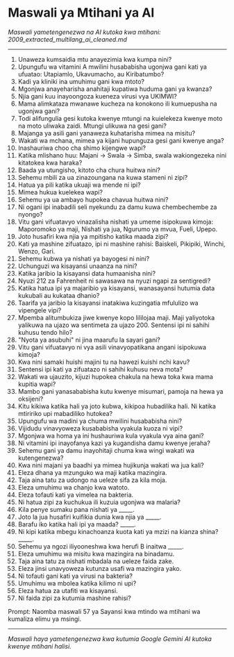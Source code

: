 # Maswali ya Mtihani ya AI
*Maswali yametengenezwa na AI kutoka kwa mtihani: 2009_extracted_multilang_ai_cleaned.md*

---

1.  Unaweza kumsaidia mtu anayezimia kwa kumpa nini?
2.  Upungufu wa vitamini A mwilini husababisha ugonjwa gani kati ya ufuatao: Utapiamlo, Ukavumacho, au Kiribatumbo?
3.  Kadi ya kliniki ina umuhimu gani kwa mtoto?
4.  Mgonjwa anayeharisha anahitaji kupatiwa huduma gani ya kwanza?
5.  Njia gani kuu inayoongoza kueneza virusi vya UKIMWI?
6.  Mama alimkataza mwanawe kucheza na konokono ili kumuepusha na ugonjwa gani?
7.  Todi alifungulia gesi kutoka kwenye mtungi na kuielekeza kwenye moto na moto uliwaka zaidi. Mtungi ulikuwa na gesi gani?
8.  Majanga ya asili gani yanaweza kuhatarisha mimea na misitu?
9.  Wakati wa mchana, mimea ya kijani hupunguza gesi gani kwenye anga?
10. Inashauriwa choo cha shimo kijengwe wapi?
11. Katika mlishano huu: Majani -> Swala -> Simba, swala wakiongezeka nini kitatokea kwa haraka?
12. Baada ya utungisho, kitoto cha chura huitwa nini?
13. Sehemu mbili za ua zinazoungana na kuwa stameni ni zipi?
14. Hatua ya pili katika ukuaji wa mende ni ipi?
15. Mimea hukua kuelekea wapi?
16. Sehemu ya ua ambayo hupokea chavua huitwa nini?
17. Ni ogani ipi inabadili seli nyekundu za damu kuwa chembechembe za nyongo?
18. Vitu gani vifuatavyo vinazalisha nishati ya umeme isipokuwa kimoja: Maporomoko ya maji, Nishati ya jua, Ngurumo ya mvua, Fueli, Upepo.
19. Joto husafiri kwa njia ya mpitisho katika maada zipi?
20. Kati ya mashine zifuatazo, ipi ni mashine rahisi: Baiskeli, Pikipiki, Winchi, Wenzo, Gari.
21. Sehemu kubwa ya nishati ya bayogesi ni nini?
22. Uchunguzi wa kisayansi unaanza na nini?
23. Katika jaribio la kisayansi data humaanisha nini?
24. Nyuzi 212 za Fahrenheit ni sawasawa na nyuzi ngapi za sentigredi?
25. Katika hatua ipi ya majaribio ya kisayansi, wanasayansi hutumia data kukubali au kukataa dhanio?
26. Taarifa ya jaribio la kisayansi inatakiwa kuzingatia mfululizo wa vipengele vipi?
27. Mpemba alitumbukiza jiwe kwenye kopo lililojaa maji. Maji yaliyotoka yalikuwa na ujazo wa sentimeta za ujazo 200. Sentensi ipi ni sahihi kuhusu tendo hilo?
28. "Nyota ya asubuhi" ni jina maarufu la sayari gani?
29. Vitu gani vifuatavyo ni vya asili vinavyopatikana angani isipokuwa kimoja?
30. Kwa nini samaki huishi majini tu na hawezi kuishi nchi kavu?
31. Sentensi ipi kati ya zifuatazo ni sahihi kuhusu neva mota?
32. Wakati wa ujauzito, kijuzi hupokea chakula na hewa toka kwa mama kupitia wapi?
33. Mambo gani yanasababisha kutu kwenye misumari, pamoja na hewa ya oksijeni?
34. Kitu kikiwa katika hali ya joto kubwa, kikipoa hubadilika hali. Ni katika mtiririko upi mabadiliko hutokea?
35. Upungufu wa madini ya chuma mwilini husababisha nini?
36. Vijidudu vinavyoweza kusababisha vyakula kuoza ni vipi?
37. Mgonjwa wa homa ya ini hushauriwa kula vyakula vya aina gani?
38. Ni vitamini ipi inayofanya kazi ya kugandisha damu kwenye jeraha?
39. Sehemu gani ya damu inayohitaji chuma kwa wingi wakati wa kutengenezwa?
40. Kwa nini majani ya baadhi ya mimea hujikunja wakati wa jua kali?
41. Eleza dhana ya mzunguko wa maji katika mazingira.
42. Taja aina tatu za udongo na ueleze sifa za kila moja.
43. Eleza umuhimu wa chanjo kwa watoto.
44. Eleza tofauti kati ya vimelea na bakteria.
45. Ni hatua zipi za kuchukua ili kuzuia ugonjwa wa malaria?
46. Kila penye sumaku pana nishati ya _____.
47. Joto la jua husafiri kuifikia dunia kwa njia ya _____.
48. Barafu iko katika hali ipi ya maada? _____.
49. Ni kipi katika mbegu kinachoanza kuota kati ya mzizi na kianza shina? _____.
50. Sehemu ya ngozi iliyooneshwa kwa herufi B inaitwa _____.
51. Eleza umuhimu wa misitu kwa mazingira na binadamu.
52. Taja aina tatu za nishati mbadala na ueleze faida zake.
53. Eleza jinsi unavyoweza kutunza usafi wa mazingira yako.
54. Ni tofauti gani kati ya virusi na bakteria?
55. Umuhimu wa mbolea katika kilimo ni upi?
56. Eleza hatua za utafiti wa kisayansi.
57. Ni faida zipi za kutumia mashine rahisi?

Prompt: Naomba maswali 57 ya Sayansi kwa mtindo wa mtihani wa kumaliza elimu ya msingi.

---
*Maswali haya yametengenezwa kwa kutumia Google Gemini AI kutoka kwenye mtihani halisi.*
